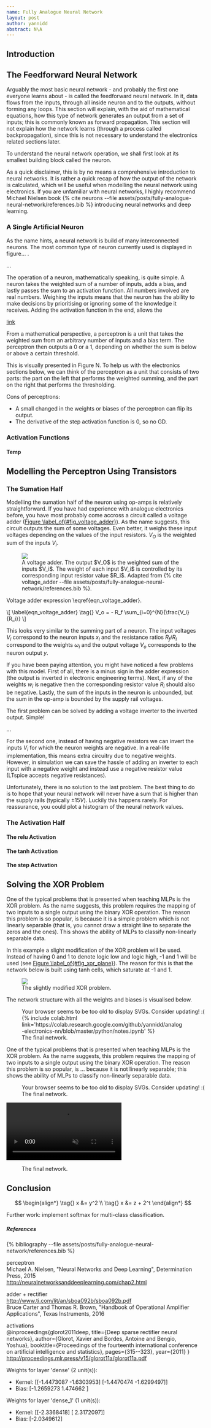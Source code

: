 ```yaml
---
name: Fully Analogue Neural Network
layout: post
author: yannidd
abstract: N\A
---
```


## Introduction

## The Feedforward Neural Network

Arguably the most basic neural network - and probably the first one everyone learns about - is called the feedforward neural network. In it, data flows from the inputs, through all inside neuron and to the outputs, without forming any loops. This section will explain, with the aid of mathematical equations, how this type of network generates an output from a set of inputs; this is commonly known as forward propagation. This section will not explain how the network learns (through a process called backpropagation), since this is not necessary to understand the electronics related sections later.

To understand the neural network operation, we shall first look at its smallest building block called the neuron. 

As a quick disclaimer, this is by no means a comprehensive introduction to neural networks. It is rather a quick recap of how the output of the network is calculated, which will be useful when modelling the neural network using electronics. If you are unfamiliar with neural networks, I highly recommend Michael Nielsen book {% cite neurons --file assets/posts/fully-analogue-neural-network/references.bib %} introducing neural networks and deep learning.

### A Single Artificial Neuron
As the name hints, a neural network is build of many interconnected neurons. The most common type of neuron currently used is displayed in figure... .
 
...

The operation of a neuron, mathematically speaking, is quite simple. A neuron takes the weighted sum of a number of inputs, adds a bias, and lastly passes the sum to an activation function. All numbers involved are real numbers. Weighing the inputs means that the neuron has the ability to make decisions by prioritising or ignoring some of the knowledge it receives. Adding the activation function in the end, allows the

[link](http://neuralnetworksanddeeplearning.com/chap1.html#perceptrons)

From a mathematical perspective, a perceptron is a unit that takes the weighted sum from an arbitrary number of inputs and a bias term. The perceptron then outputs a 0 or a 1, depending on whether the sum is below or above a certain threshold.

This is visually presented in Figure N. To help us with the electronics sections below, we can think of the perceptron as a unit that consists of two parts: the part on the left that performs the weighted summing, and the part on the right that performs the thresholding.

Cons of perceptrons:  
- A small changed in the weights or biases of the perceptron can flip its output.
- The derivative of the step activation function is 0, so no GD.


### Activation Functions
#### Temp

## Modelling the Perceptron Using Transistors

### The Sumation Half
Modelling the sumation half of the neuron using op-amps is relatively straightforward. If you have had experience with analogue electronics before, you have most probably come accross a circuit called a voltage adder ([Figure \label_of{#fig_voltage_adder}](#fig_voltage_adder)). As the name suggests, this circuit outputs the sum of some voltages. Even better, it weighs these input voltages depending on the values of the input resistors. $V_O$ is the weighted sum of the inputs $V_i$.

<figure id='fig_voltage_adder'>
  <img src="{% asset_path /img/voltage_adder.png %}">
  <figcaption>
    A voltage adder. The output $V_O$ is the weighted sum of the inputs $V_i$. The weight of each input $V_i$ is controlled by its corresponding input resistor value $R_i$. Adapted from {% cite voltage_adder --file assets/posts/fully-analogue-neural-network/references.bib %}.
  </figcaption>
</figure>

Voltage adder expression \eqref{eqn_voltage_adder}.

\\[
\label{eqn_voltage_adder}
\tag{}
V_o = - R_f \sum_{i=0}^{N}{\frac{V_i}{R_i}} 
\\]

This looks very similar to the summing part of a neuron. The input voltages $V_i$ correspond to the neuron inputs $x_i$ and the resistance ratios $R_f / R_i$ correspond to the weights $\omega_i$ and the output voltage $V_o$ corresponds to the neuron output $y$. 

If you have been paying attention, you might have noticed a few problems with this model. First of all, there is a minus sign in the adder expression (the output is inverted in electronic engineering terms). Next, if any of the weights $w_i$ is negative then the corresponding resistor value $R_i$ should also be negative. Lastly, the sum of the inputs in the neuron is unbounded, but the sum in the op-amp is bounded by the supply rail voltages. 

The first problem can be solved by adding a voltage inverter to the inverted output. Simple! 

...

For the second one, instead of having negative resistors we can invert the inputs $V_i$ for which the neuron weights are negative. In a real-life implementation, this means extra circuitry due to negative weights. However, in simulation we can save the hassle of adding an inverter to each input with a negative weight and instead use a negative resistor value (LTspice accepts negative resistances).

Unfortunately, there is no solution to the last problem. The best thing to do is to hope that your neural network will never have a sum that is higher than the supply rails (typically $\pm15V$). Luckily this happens rarely. For reassurance, you could plot a histogram of the neural network values.

### The Activation Half

#### The relu Activation

#### The tanh Activation

#### The step Activation

## Solving the XOR Problem
One of the typical problems that is presented when teaching MLPs is the XOR problem. As the name suggests, this problem requires the mapping of two inputs to a single output using the binary XOR operation. The reason this problem is so popular, is because it is a simple problem which is not linearly separable (that is, you cannot draw a straight line to separate the zeros and the ones). This shows the ability of MLPs to classify non-linearly separable data. 

In this example a slight modification of the XOR problem will be used. Instead of having 0 and 1 to denote logic low and logic high, -1 and 1 will be used (see [Figure \label_of{#fig_xor_plane}](#fig_xor_plane)). The reason for this is that the network below is built using tanh cells, which saturate at -1 and 1.

<figure id='fig_xor_plane'>
  <img src="{% asset_path /img/xor_plane.png %}">

  <figcaption>
    The slightly modified XOR problem.
  </figcaption>
</figure>

The network structure with all the weights and biases is visualised below. 

<figure id='xor_network'>
  <div>
    <object 
    data="{% asset_path /img/xor_network.svg %}" 
    type="image/svg+xml"
    style="
      width: 600px; 
      display: block;
      margin: auto;
    ">
      Your browser seems to be too old to display SVGs. Consider updating! :(
    </object>
    {% include colab.html link='https://colab.research.google.com/github/yannidd/analog-electronics-nn/blob/master/python/notes.ipynb' %}
  </div>
  <figcaption>
    The final network.
  </figcaption>
</figure>

One of the typical problems that is presented when teaching MLPs is the XOR problem. As the name suggests, this problem requires the mapping of two inputs to a single output using the binary XOR operation. The reason this problem is so popular, is ... because it is not linearly separable; this shows the ability of MLPs to classify non-linearly separable data.

<figure id='xor_network_analog' class='full_width'>
  <object 
  data="{% asset_path /img/xor_network_analog.svg %}" 
  type="image/svg+xml"
  style="
    width: 90vw; 
    max-width: 1500px;
    display: block;
    margin: auto;
  ">
  Your browser seems to be too old to display SVGs. Consider updating! :(
  </object>
  <figcaption>
    The final network.
  </figcaption>
</figure>

<video muted autoplay loop>
  <source src="{% asset_path /img/networks_outputs.mp4 %}" type="video/mp4">
  Your browser does not support the video tag.
</video>
<figure id='fig_networks_outputs' class=''>
  <figcaption>
    The final network.
  </figcaption>
</figure>

## Conclusion

$$
\begin{align*}
    \tag{}
    x &= y^2 \\
    \tag{}
    x &= z + 2^t
\end{align*}
$$

Further work: implement softmax for multi-class classification.

##### References


{% bibliography --file assets/posts/fully-analogue-neural-network/references.bib %}

perceptron  
Michael A. Nielsen, "Neural Networks and Deep Learning", Determination Press, 2015  
http://neuralnetworksanddeeplearning.com/chap2.html

adder + rectifier  
http://www.ti.com/lit/an/sboa092b/sboa092b.pdf  
Bruce Carter and Thomas R. Brown, "Handbook of Operational Amplifier Applications", Texas Instruments, 2016

activations  
@inproceedings{glorot2011deep,
  title={Deep sparse rectifier neural networks},
  author={Glorot, Xavier and Bordes, Antoine and Bengio, Yoshua},
  booktitle={Proceedings of the fourteenth international conference on artificial intelligence and statistics},
  pages={315--323},
  year={2011}
}  
http://proceedings.mlr.press/v15/glorot11a/glorot11a.pdf

Weights for layer 'dense' (2 unit(s)):
 - Kernel: [[-1.4473087 -1.6303953]
            [-1.4470474 -1.6299497]]
 - Bias:    [-1.2659273  1.474662 ]

Weights for layer 'dense_1' (1 unit(s)):
 - Kernel: [[-2.3368418]
            [ 2.3172097]]
 - Bias:    [-2.0349612]

<script src="/assets/js/posts/numberize.js"></script>